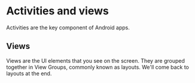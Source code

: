 # Activities and views

Activities are the key component of Android apps.

## Views

Views are the UI elements that you see on the screen. They are grouped together in View Groups, commonly known as layouts. We'll come back to layouts at the end.